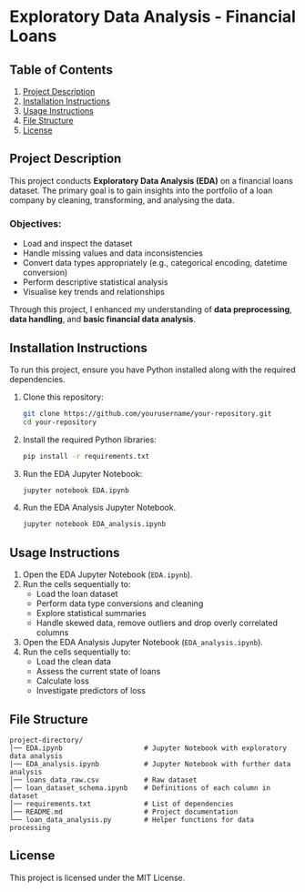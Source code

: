 # Exploratory Data Analysis - Financial Loans

## Table of Contents
1. [Project Description](#project-description)
2. [Installation Instructions](#installation-instructions)
3. [Usage Instructions](#usage-instructions)
4. [File Structure](#file-structure)
5. [License](#license)

## Project Description
This project conducts **Exploratory Data Analysis (EDA)** on a financial loans dataset. The primary goal is to gain insights into the portfolio of a loan company by cleaning, transforming, and analysing the data.

### Objectives:
- Load and inspect the dataset
- Handle missing values and data inconsistencies 
- Convert data types appropriately (e.g., categorical encoding, datetime conversion)
- Perform descriptive statistical analysis
- Visualise key trends and relationships

Through this project, I enhanced my understanding of **data preprocessing**, **data handling**, and **basic financial data analysis**.

## Installation Instructions
To run this project, ensure you have Python installed along with the required dependencies.

1. Clone this repository:
   ```bash
   git clone https://github.com/yourusername/your-repository.git
   cd your-repository
   ```
2. Install the required Python libraries:
   ```bash
   pip install -r requirements.txt
   ```
3. Run the EDA Jupyter Notebook:
   ```bash
   jupyter notebook EDA.ipynb
   ```
4. Run the EDA Analysis Jupyter Notebook.
   ```bash
   jupyter notebook EDA_analysis.ipynb
   ```

## Usage Instructions
1. Open the EDA Jupyter Notebook (`EDA.ipynb`).
2. Run the cells sequentially to:
   - Load the loan dataset
   - Perform data type conversions and cleaning
   - Explore statistical summaries
   - Handle skewed data, remove outliers and drop overly correlated columns
3. Open the EDA Analysis Jupyter Notebook (`EDA_analysis.ipynb`).
4. Run the cells sequentially to:
   - Load the clean data
   - Assess the current state of loans
   - Calculate loss
   - Investigate predictors of loss

## File Structure
```
project-directory/
│── EDA.ipynb                    # Jupyter Notebook with exploratory data analysis
│── EDA_analysis.ipynb           # Jupyter Notebook with further data analysis
│── loans_data_raw.csv           # Raw dataset
│── loan_dataset_schema.ipynb    # Definitions of each column in dataset
│── requirements.txt             # List of dependencies
│── README.md                    # Project documentation
└── loan_data_analysis.py        # Helper functions for data processing
```

## License
This project is licensed under the MIT License.
